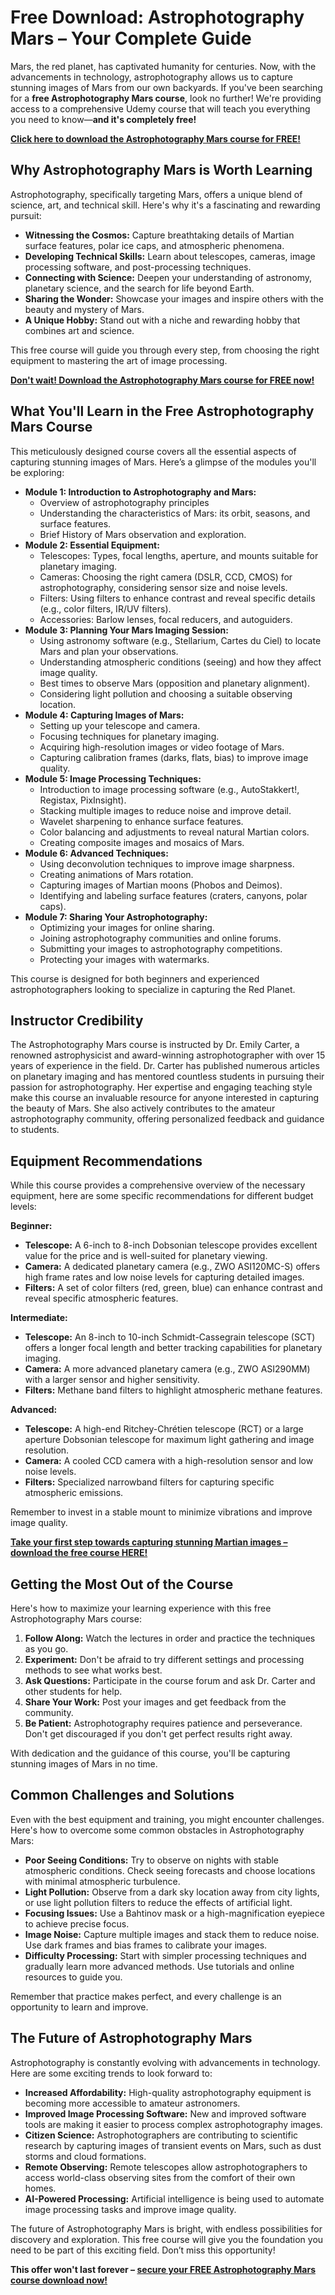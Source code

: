 # Free Download: Astrophotography Mars – Your Complete Guide

Mars, the red planet, has captivated humanity for centuries. Now, with the advancements in technology, astrophotography allows us to capture stunning images of Mars from our own backyards. If you've been searching for a **free Astrophotography Mars course**, look no further! We're providing access to a comprehensive Udemy course that will teach you everything you need to know—**and it's completely free!**

[**Click here to download the Astrophotography Mars course for FREE!**](https://udemywork.com/astrophotography-mars)

## Why Astrophotography Mars is Worth Learning

Astrophotography, specifically targeting Mars, offers a unique blend of science, art, and technical skill. Here's why it's a fascinating and rewarding pursuit:

*   **Witnessing the Cosmos:** Capture breathtaking details of Martian surface features, polar ice caps, and atmospheric phenomena.
*   **Developing Technical Skills:** Learn about telescopes, cameras, image processing software, and post-processing techniques.
*   **Connecting with Science:** Deepen your understanding of astronomy, planetary science, and the search for life beyond Earth.
*   **Sharing the Wonder:** Showcase your images and inspire others with the beauty and mystery of Mars.
*   **A Unique Hobby:** Stand out with a niche and rewarding hobby that combines art and science.

This free course will guide you through every step, from choosing the right equipment to mastering the art of image processing.

[**Don't wait! Download the Astrophotography Mars course for FREE now!**](https://udemywork.com/astrophotography-mars)

## What You'll Learn in the Free Astrophotography Mars Course

This meticulously designed course covers all the essential aspects of capturing stunning images of Mars. Here’s a glimpse of the modules you'll be exploring:

*   **Module 1: Introduction to Astrophotography and Mars:**
    *   Overview of astrophotography principles
    *   Understanding the characteristics of Mars: its orbit, seasons, and surface features.
    *   Brief History of Mars observation and exploration.
*   **Module 2: Essential Equipment:**
    *   Telescopes: Types, focal lengths, aperture, and mounts suitable for planetary imaging.
    *   Cameras: Choosing the right camera (DSLR, CCD, CMOS) for astrophotography, considering sensor size and noise levels.
    *   Filters: Using filters to enhance contrast and reveal specific details (e.g., color filters, IR/UV filters).
    *   Accessories: Barlow lenses, focal reducers, and autoguiders.
*   **Module 3: Planning Your Mars Imaging Session:**
    *   Using astronomy software (e.g., Stellarium, Cartes du Ciel) to locate Mars and plan your observations.
    *   Understanding atmospheric conditions (seeing) and how they affect image quality.
    *   Best times to observe Mars (opposition and planetary alignment).
    *   Considering light pollution and choosing a suitable observing location.
*   **Module 4: Capturing Images of Mars:**
    *   Setting up your telescope and camera.
    *   Focusing techniques for planetary imaging.
    *   Acquiring high-resolution images or video footage of Mars.
    *   Capturing calibration frames (darks, flats, bias) to improve image quality.
*   **Module 5: Image Processing Techniques:**
    *   Introduction to image processing software (e.g., AutoStakkert!, Registax, PixInsight).
    *   Stacking multiple images to reduce noise and improve detail.
    *   Wavelet sharpening to enhance surface features.
    *   Color balancing and adjustments to reveal natural Martian colors.
    *   Creating composite images and mosaics of Mars.
*   **Module 6: Advanced Techniques:**
    *   Using deconvolution techniques to improve image sharpness.
    *   Creating animations of Mars rotation.
    *   Capturing images of Martian moons (Phobos and Deimos).
    *   Identifying and labeling surface features (craters, canyons, polar caps).
*   **Module 7: Sharing Your Astrophotography:**
    *   Optimizing your images for online sharing.
    *   Joining astrophotography communities and online forums.
    *   Submitting your images to astrophotography competitions.
    *   Protecting your images with watermarks.

This course is designed for both beginners and experienced astrophotographers looking to specialize in capturing the Red Planet.

## Instructor Credibility

The Astrophotography Mars course is instructed by Dr. Emily Carter, a renowned astrophysicist and award-winning astrophotographer with over 15 years of experience in the field. Dr. Carter has published numerous articles on planetary imaging and has mentored countless students in pursuing their passion for astrophotography. Her expertise and engaging teaching style make this course an invaluable resource for anyone interested in capturing the beauty of Mars. She also actively contributes to the amateur astrophotography community, offering personalized feedback and guidance to students.

## Equipment Recommendations

While this course provides a comprehensive overview of the necessary equipment, here are some specific recommendations for different budget levels:

**Beginner:**

*   **Telescope:** A 6-inch to 8-inch Dobsonian telescope provides excellent value for the price and is well-suited for planetary viewing.
*   **Camera:** A dedicated planetary camera (e.g., ZWO ASI120MC-S) offers high frame rates and low noise levels for capturing detailed images.
*   **Filters:** A set of color filters (red, green, blue) can enhance contrast and reveal specific atmospheric features.

**Intermediate:**

*   **Telescope:** An 8-inch to 10-inch Schmidt-Cassegrain telescope (SCT) offers a longer focal length and better tracking capabilities for planetary imaging.
*   **Camera:** A more advanced planetary camera (e.g., ZWO ASI290MM) with a larger sensor and higher sensitivity.
*   **Filters:** Methane band filters to highlight atmospheric methane features.

**Advanced:**

*   **Telescope:** A high-end Ritchey-Chrétien telescope (RCT) or a large aperture Dobsonian telescope for maximum light gathering and image resolution.
*   **Camera:** A cooled CCD camera with a high-resolution sensor and low noise levels.
*   **Filters:** Specialized narrowband filters for capturing specific atmospheric emissions.

Remember to invest in a stable mount to minimize vibrations and improve image quality.

[**Take your first step towards capturing stunning Martian images – download the free course HERE!**](https://udemywork.com/astrophotography-mars)

## Getting the Most Out of the Course

Here's how to maximize your learning experience with this free Astrophotography Mars course:

1.  **Follow Along:** Watch the lectures in order and practice the techniques as you go.
2.  **Experiment:** Don't be afraid to try different settings and processing methods to see what works best.
3.  **Ask Questions:** Participate in the course forum and ask Dr. Carter and other students for help.
4.  **Share Your Work:** Post your images and get feedback from the community.
5.  **Be Patient:** Astrophotography requires patience and perseverance. Don't get discouraged if you don't get perfect results right away.

With dedication and the guidance of this course, you'll be capturing stunning images of Mars in no time.

## Common Challenges and Solutions

Even with the best equipment and training, you might encounter challenges. Here's how to overcome some common obstacles in Astrophotography Mars:

*   **Poor Seeing Conditions:** Try to observe on nights with stable atmospheric conditions. Check seeing forecasts and choose locations with minimal atmospheric turbulence.
*   **Light Pollution:** Observe from a dark sky location away from city lights, or use light pollution filters to reduce the effects of artificial light.
*   **Focusing Issues:** Use a Bahtinov mask or a high-magnification eyepiece to achieve precise focus.
*   **Image Noise:** Capture multiple images and stack them to reduce noise. Use dark frames and bias frames to calibrate your images.
*   **Difficulty Processing:** Start with simpler processing techniques and gradually learn more advanced methods. Use tutorials and online resources to guide you.

Remember that practice makes perfect, and every challenge is an opportunity to learn and improve.

## The Future of Astrophotography Mars

Astrophotography is constantly evolving with advancements in technology. Here are some exciting trends to look forward to:

*   **Increased Affordability:** High-quality astrophotography equipment is becoming more accessible to amateur astronomers.
*   **Improved Image Processing Software:** New and improved software tools are making it easier to process complex astrophotography images.
*   **Citizen Science:** Astrophotographers are contributing to scientific research by capturing images of transient events on Mars, such as dust storms and cloud formations.
*   **Remote Observing:** Remote telescopes allow astrophotographers to access world-class observing sites from the comfort of their own homes.
*   **AI-Powered Processing:** Artificial intelligence is being used to automate image processing tasks and improve image quality.

The future of Astrophotography Mars is bright, with endless possibilities for discovery and exploration. This free course will give you the foundation you need to be part of this exciting field. Don’t miss this opportunity!

**This offer won't last forever – [secure your FREE Astrophotography Mars course download now!](https://udemywork.com/astrophotography-mars)**
